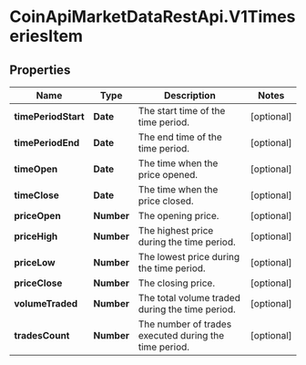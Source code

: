 # CoinApiMarketDataRestApi.V1TimeseriesItem

## Properties

Name | Type | Description | Notes
------------ | ------------- | ------------- | -------------
**timePeriodStart** | **Date** | The start time of the time period. | [optional] 
**timePeriodEnd** | **Date** | The end time of the time period. | [optional] 
**timeOpen** | **Date** | The time when the price opened. | [optional] 
**timeClose** | **Date** | The time when the price closed. | [optional] 
**priceOpen** | **Number** | The opening price. | [optional] 
**priceHigh** | **Number** | The highest price during the time period. | [optional] 
**priceLow** | **Number** | The lowest price during the time period. | [optional] 
**priceClose** | **Number** | The closing price. | [optional] 
**volumeTraded** | **Number** | The total volume traded during the time period. | [optional] 
**tradesCount** | **Number** | The number of trades executed during the time period. | [optional] 


